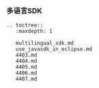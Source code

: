 ### 多语言SDK

```eval_rst
.. toctree::
   :maxdepth: 1

   multilingual_sdk.md
   use_javasdk_in_eclipse.md
   4403.md
   4404.md
   4405.md
   4406.md
   4407.md
```
   